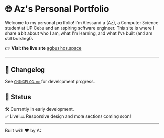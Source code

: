 # 🌐 Az's Personal Portfolio

Welcome to my personal portfolio! I'm Alessandra (Az), a Computer Science student at UP Cebu and an aspiring software engineer. This site is where I share a bit about who I am, what I'm learning, and what I’ve built (and am still building!).

👉 **Visit the live site** [agbusinos.space](here!)

---

## 📓 Changelog

See [`CHANGELOG.md`](./CHANGELOG.md) for development progress.

## 📌 Status

🛠️ Currently in early development.  
✅ Live!
🔜 Responsive design and more sections coming soon!

---

Built with ❤️ by Az
